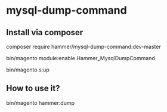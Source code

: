 # mysql-dump-command
## Install via composer

composer require hammer/mysql-dump-command:dev-master

bin/magento module:enable Hammer_MysqlDumpCommand

bin/magento s:up

## How to use it?
bin/magento hammer:dump
